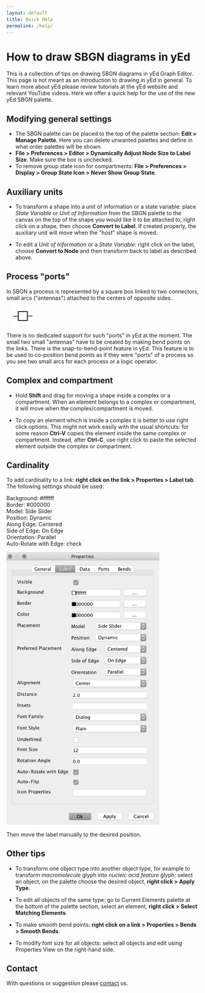 ```yaml
---
layout: default
title: Quick Help
permalink: /help/
---
```


# How to draw SBGN diagrams in yEd

This is a collection of tips on drawing SBGN diagrams in yEd Graph Editor. This page is not meant as an introduction to drawing in yEd in general. To learn more about yEd please review tutorials at the yEd website and relevant YouTube videos. Here we offer a quick help for the use of the new yEd SBGN palette.

## Modifying general settings

* The SBGN palette can be placed to the top of the palette section: **Edit > Manage Palette**. Here you can delete unwanted palettes and define in what order palettes will be shown.  
* **File > Preferences > Editor > Dynamically Adjust Node Size to Label Size**. Make sure the box is unchecked.
* To remove group state icon for compartments: **File > Preferences > Display > Group State Icon > Never Show Group State**.

## Auxiliary units

* To transform a shape into a unit of information or a state variable: place _State Variable_ or _Unit of Information_ from the SBGN palette to the canvas on the top of the shape you would like it to be attached to, right click on a shape, then choose **Convert to Label**. If created properly, the auxiliary unit will move when the "host" shape is moved.

* To edit a _Unit of Information_ or a _State Variable_: right click on the label, choose **Convert to Node** and then transform back to label as described above.

## Process "ports"

In SBGN a process is represented by a square box linked to two connectors, small arcs ("antennas") attached to the centers of opposite sides.  

&emsp; <img src="/images/yEd/processglyph150.png" alt="process" style="width:50px;height:50px;">  

There is no dedicated support for such "ports" in yEd at the moment. The small two small "antennas" have to be created by making bend points on the links. There is the snap-to-bend-point feature in yEd. This feature is to be used to co-position bend points as if they were "ports" of a process so you see two small arcs for each process or a logic operator.

## Complex and compartment

* Hold **Shift** and drag for moving a shape inside a complex or a compartment. When an element belongs to a complex or compartment, it will move when the complex/compartment is moved.

* To copy an element which is inside a complex it is better to use right click options. This might not work easily with the usual shortcuts: for some reason **Ctrl-V** copies the element inside the same complex or compartment. Instead, after **Ctrl-C**, use right click to paste the selected element outside the complex or compartment.

## Cardinality

To add cardinality to a link: **right click on the link > Properties > Label tab**. The following settings should be used:  

Background: #ffffff  
Border: #000000  
Model: Side Slider  
Position: Dynamic  
Along Edge: Centered  
Side of Edge: On Edge  
Orientation: Parallel  
Auto-Rotate with Edge: check  

<img src="/images/yEd/cardinality.png" alt="cardinality" style="width:400px;">

Then move the label manually to the desired position.  

## Other tips

* To transform one object type into another object type, for example to transform *macromolecule* glyph into *nucleic acid feature* glyph: select an object, on the palette choose the desired object, **right click > Apply Type**.

* To edit all objects of the same type: go to Current Elements palette at the bottom of the palette section, select an element, **right click > Select Matching Elements**.

* To make smooth bend points: **right click on a link > Properties > Bends > Smooth Bends**.

* To modify font size for all objects: select all objects and edit using Properties View on the right-hand side.

## Contact 

With questions or suggestion please [contact](/about) us.


